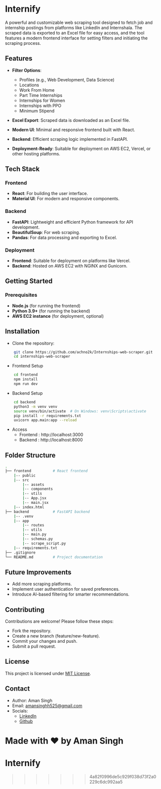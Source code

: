 # Internify

A powerful and customizable web scraping tool designed to fetch job and internship postings from platforms like LinkedIn and Internshala. The scraped data is exported to an Excel file for easy access, and the tool features a modern frontend interface for setting filters and initiating the scraping process.




## Features

- **Filter Options**:
    - Profiles (e.g., Web Development, Data Science)
    - Locations
    - Work From Home
    - Part Time Internships
    - Internships for Women
    - Internships with PPO
    - Minimum Stipend

- **Excel Export**: Scraped data is downloaded as an Excel file.

- **Modern UI**: Minimal and responsive frontend built with React.

- **Backend**: Efficient scraping logic implemented in FastAPI.

- **Deployment-Ready**: Suitable for deployment on AWS EC2, Vercel, or other hosting platforms.




## Tech Stack

### Frontend

- **React**: For building the user interface.
- **Material UI**: For modern and responsive components.

### Backend

- **FastAPI**: Lightweight and efficient Python framework for API development.
- **BeautifulSoup**: For web scraping.
- **Pandas**: For data processing and exporting to Excel.

### Deployment

- **Frontend**: Suitable for deployment on platforms like Vercel.
- **Backend**: Hosted on AWS EC2 with NGINX and Gunicorn.




## Getting Started

### Prerequisites
- **Node.js** (for running the frontend)
- **Python 3.9+** (for running the backend)
- **AWS EC2 instance** (for deployment, optional)


## Installation

-  Clone the repository:

```bash
    git clone https://github.com/achno2k/Internships-web-scraper.git
    cd internships-web-scraper
```
- Frontend Setup
```bash
    cd frontend
    npm install
    npm run dev
```
- Backend Setup

```bash
    cd backend
    python3 -m venv venv
    source venv/bin/activate  # On Windows: venv\Scripts\activate
    pip install -r requirements.txt
    uvicorn app.main:app --reload
```
- Access
    - Frontend : http://localhost:3000
    - Backend : http://localhost:8000

## Folder Structure

```bash
.
├── frontend          # React frontend
    |-- public
    |-- src
        |-- assets
        |-- components
        |-- utils
        |-- App.jsx
        |-- main.jsx
    |-- index.html
├── backend           # FastAPI backend
    |-- .venv
    |-- app
        |-- routes
        |-- utils
        |-- main.py
        |-- schemas.py
        |-- scrape_script.py
    |-- requirements.txt
├── .gitignore
└── README.md         # Project documentation
```

## Future Improvements

- Add more scraping platforms.
- Implement user authentication for saved preferences.
- Introduce AI-based filtering for smarter recommendations.
## Contributing

Contributions are welcome! Please follow these steps:

- Fork the repository.
- Create a new branch (feature/new-feature).
- Commit your changes and push.
- Submit a pull request.


## License

This project is licensed under [MIT License](https://choosealicense.com/licenses/mit/).


## Contact
- Author: Aman Singh
- Email: amansinghh525@gmail.com
- Socials:
    - [LinkedIn](https://www.linkedin.com/in/amansingh0612/)
    - [Github](https://www.github.com/achno2k)

Made with ❤ by Aman Singh
=======
# Internify
>>>>>>> 4a82f0996de5c929f038d73f2a0229c6dc992aa5
